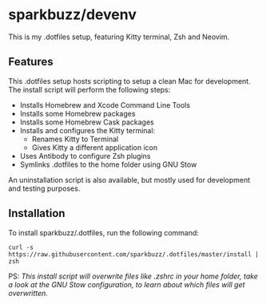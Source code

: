 # sparkbuzz/devenv

This is my .dotfiles setup, featuring Kitty terminal, Zsh and Neovim.

## Features

This .dotfiles setup hosts scripting to setup a clean Mac for development. The 
install script will perform the following steps:

- Installs Homebrew and Xcode Command Line Tools
- Installs some Homebrew packages
- Installs some Homebrew Cask packages
- Installs and configures the Kitty terminal:
    - Renames Kitty to Terminal
    - Gives Kitty a different application icon
- Uses Antibody to configure Zsh plugins
- Symlinks .dotfiles to the home folder using GNU Stow

An uninstallation script is also available, but mostly used for development and 
testing purposes.

## Installation

To install sparkbuzz/.dotfiles, run the following command:

```
curl -s https://raw.githubusercontent.com/sparkbuzz/.dotfiles/master/install | zsh
```

PS: _This install script will overwrite files like .zshrc in your home folder, 
take a look at the GNU Stow configuration, to learn about which files will get 
overwritten._
